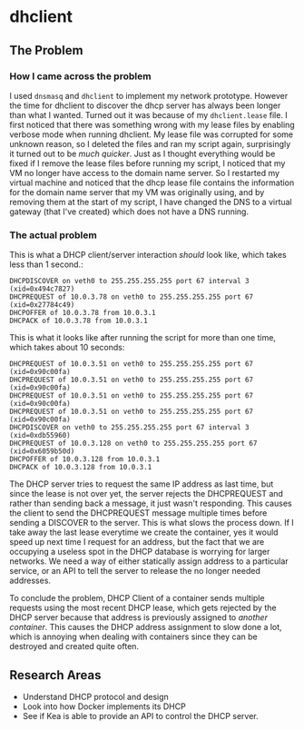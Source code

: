# dhclient

## The Problem
### How I came across the problem
I used `dnsmasq` and `dhclient` to implement my network prototype. However the time for dhclient to discover the dhcp server has always been longer than what I wanted. Turned out it was because of my `dhclient.lease` file. I first noticed that there was something wrong with my lease files by enabling verbose mode when running dhclient. My lease file was corrupted for some unknown reason, so I deleted the files and ran my script again, surprisingly it turned out to be *much quicker*. Just as I thought everything would be fixed if I remove the lease files before running my script, I noticed that my VM no longer have access to the domain name server. So I restarted my virtual machine and noticed that the dhcp lease file contains the information for the domain name server that my VM was originally using, and by removing them at the start of my script, I have changed the DNS to a virtual gateway (that I've created) which does not have a DNS running.

### The actual problem
This is what a DHCP client/server interaction *should* look like, which takes less than 1 second.:
```
DHCPDISCOVER on veth0 to 255.255.255.255 port 67 interval 3 (xid=0x494c7827)
DHCPREQUEST of 10.0.3.78 on veth0 to 255.255.255.255 port 67 (xid=0x27784c49)
DHCPOFFER of 10.0.3.78 from 10.0.3.1
DHCPACK of 10.0.3.78 from 10.0.3.1
```

This is what it looks like after running the script for more than one time, which takes about 10 seconds:
```
DHCPREQUEST of 10.0.3.51 on veth0 to 255.255.255.255 port 67 (xid=0x90c00fa)
DHCPREQUEST of 10.0.3.51 on veth0 to 255.255.255.255 port 67 (xid=0x90c00fa)
DHCPREQUEST of 10.0.3.51 on veth0 to 255.255.255.255 port 67 (xid=0x90c00fa)
DHCPREQUEST of 10.0.3.51 on veth0 to 255.255.255.255 port 67 (xid=0x90c00fa)
DHCPDISCOVER on veth0 to 255.255.255.255 port 67 interval 3 (xid=0xdb55960)
DHCPREQUEST of 10.0.3.128 on veth0 to 255.255.255.255 port 67 (xid=0x6059b50d)
DHCPOFFER of 10.0.3.128 from 10.0.3.1
DHCPACK of 10.0.3.128 from 10.0.3.1
```

The DHCP server tries to request the same IP address as last time, but since the lease is not over yet, the server rejects the DHCPREQUEST and rather than sending back a message, it just wasn't responding. This causes the client to send the DHCPREQUEST message multiple times before sending a DISCOVER to the server. This is what slows the process down. If I take away the last lease everytime we create the container, yes it would speed up next time I request for an address, but the fact that we are occupying a useless spot in the DHCP database is worrying for larger networks. We need a way of either statically assign address to a particular service, or an API to tell the server to release the no longer needed addresses.

To conclude the problem, DHCP Client of a container sends multiple requests using the most recent DHCP lease, which gets rejected by the DHCP server because that address is previously assigned to *another container*. This causes the DHCP address assignment to slow done a lot, which is annoying when dealing with containers since they can be destroyed and created quite often.

## Research Areas
- Understand DHCP protocol and design
- Look into how Docker implements its DHCP
- See if Kea is able to provide an API to control the DHCP server.
